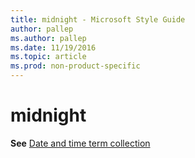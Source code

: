 ```yaml
---
title: midnight - Microsoft Style Guide
author: pallep
ms.author: pallep
ms.date: 11/19/2016
ms.topic: article
ms.prod: non-product-specific
---
```


# midnight

**See** [Date and time term collection](/style-guide/a-z-word-list-term-collections/term-collections/date-time-terms)
